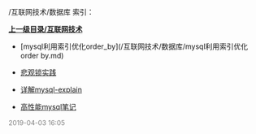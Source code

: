 /互联网技术/数据库 索引：


**[上一级目录/互联网技术](/互联网技术/index.md)**

- [mysql利用索引优化order_by](/互联网技术/数据库/mysql利用索引优化order by.md)

- [悲观锁实践](/互联网技术/数据库/悲观锁实践.md)

- [详解mysql-explain](/互联网技术/数据库/详解mysql-explain.md)

- [高性能mysql笔记](/互联网技术/数据库/高性能mysql笔记.md)


<font size=2 color='grey'> 2019-04-03 16:05 </font>